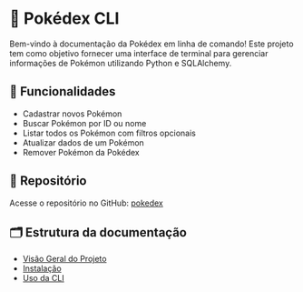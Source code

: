 # 📘 Pokédex CLI

Bem-vindo à documentação da Pokédex em linha de comando! Este projeto tem como objetivo fornecer uma interface de terminal para gerenciar informações de Pokémon utilizando Python e SQLAlchemy.

## 🔧 Funcionalidades

- Cadastrar novos Pokémon
- Buscar Pokémon por ID ou nome
- Listar todos os Pokémon com filtros opcionais
- Atualizar dados de um Pokémon
- Remover Pokémon da Pokédex

## 🚀 Repositório

Acesse o repositório no GitHub: [pokedex](https://github.com/MuriloCSeidenstucker/pokedex)

## 🗂️ Estrutura da documentação

- [Visão Geral do Projeto](project_overview.md)
- [Instalação](installation.md)
- [Uso da CLI](cli_usage.md)
